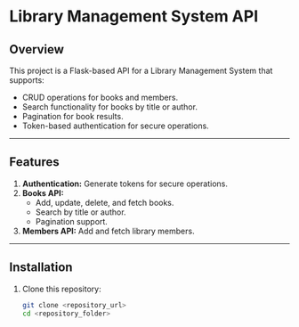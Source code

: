 # Library Management System API

## Overview
This project is a Flask-based API for a Library Management System that supports:
- CRUD operations for books and members.
- Search functionality for books by title or author.
- Pagination for book results.
- Token-based authentication for secure operations.

---

## Features
1. **Authentication:** Generate tokens for secure operations.
2. **Books API:**
   - Add, update, delete, and fetch books.
   - Search by title or author.
   - Pagination support.
3. **Members API:** Add and fetch library members.

---

## Installation
1. Clone this repository:
   ```bash
   git clone <repository_url>
   cd <repository_folder>
